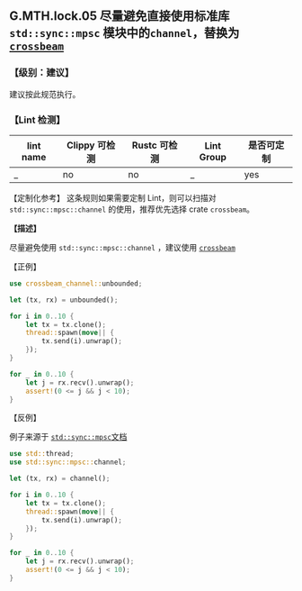 ## G.MTH.lock.05    尽量避免直接使用标准库 `std::sync::mpsc` 模块中的`channel`，替换为  [`crossbeam`](https://github.com/crossbeam-rs/crossbeam)

### 【级别：建议】

建议按此规范执行。

### 【Lint 检测】

| lint name                                                    | Clippy 可检测 | Rustc 可检测 | Lint Group  | 是否可定制 |
| ------------------------------------------------------------ | ------------- | ------------ | ----------- | ----- |
| _ | no           | no           | _ | yes |

【定制化参考】
这条规则如果需要定制 Lint，则可以扫描对 `std::sync::mpsc::channel` 的使用，推荐优先选择 crate `crossbeam`。

**【描述】**

尽量避免使用 `std::sync::mpsc::channel` ，建议使用 [`crossbeam`](https://github.com/crossbeam-rs/crossbeam)

【正例】

```rust
use crossbeam_channel::unbounded;

let (tx, rx) = unbounded();

for i in 0..10 {
    let tx = tx.clone();
    thread::spawn(move|| {
        tx.send(i).unwrap();
    });
}

for _ in 0..10 {
    let j = rx.recv().unwrap();
    assert!(0 <= j && j < 10);
}
```

【反例】

例子来源于 [`std::sync::mpsc`文档](https://doc.rust-lang.org/std/sync/mpsc/)

```rust
use std::thread;
use std::sync::mpsc::channel;

let (tx, rx) = channel();

for i in 0..10 {
    let tx = tx.clone();
    thread::spawn(move|| {
        tx.send(i).unwrap();
    });
}

for _ in 0..10 {
    let j = rx.recv().unwrap();
    assert!(0 <= j && j < 10);
}
```
